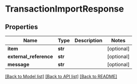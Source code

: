 # TransactionImportResponse

## Properties
Name | Type | Description | Notes
------------ | ------------- | ------------- | -------------
**item** | **str** |  | [optional] 
**external_reference** | **str** |  | [optional] 
**message** | **str** |  | [optional] 

[[Back to Model list]](../README.md#documentation-for-models) [[Back to API list]](../README.md#documentation-for-api-endpoints) [[Back to README]](../README.md)


